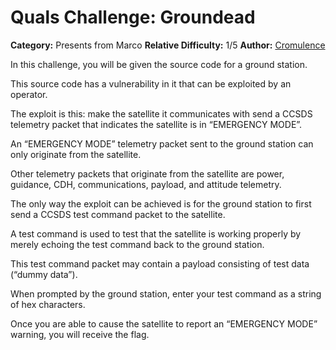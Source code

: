 # Quals Challenge: Groundead #

**Category:** Presents from Marco
**Relative Difficulty:** 1/5
**Author:** [Cromulence](https://cromulence.com/)

In this challenge, you will be given the source code for a ground station. 

This source code has a vulnerability in it that can be exploited by an operator. 

The exploit is this: make the satellite it communicates with send a CCSDS telemetry packet that indicates the satellite is in “EMERGENCY MODE”. 

An “EMERGENCY MODE” telemetry packet sent to the ground station can only originate from the satellite. 

Other telemetry packets that originate from the satellite are power, guidance, CDH, communications, payload, and attitude telemetry. 

The only way the exploit can be achieved is for the ground station to first send a CCSDS test command packet to the satellite. 

A test command is used to test that the satellite is working properly by merely echoing the test command back to the ground station. 

This test command packet may contain a payload consisting of test data (“dummy data”). 

When prompted by the ground station, enter your test command as a string of hex characters. 

Once you are able to cause the satellite to report an “EMERGENCY MODE” warning, you will receive the flag. 
